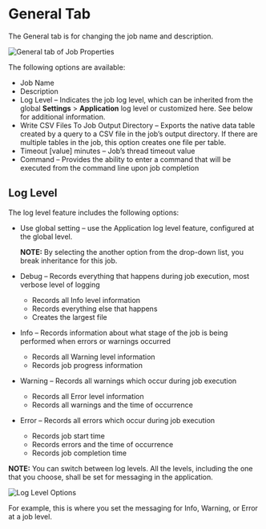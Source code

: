 # General Tab

The General tab is for changing the job name and description.

![General tab of Job Properties](/img/versioned_docs/activitymonitor_7.1/activitymonitor/admin/search/query/general.webp)

The following options are available:

- Job Name
- Description
- Log Level – Indicates the job log level, which can be inherited from the global **Settings** >
  **Application** log level or customized here. See below for additional information.
- Write CSV Files To Job Output Directory – Exports the native data table created by a query to a
  CSV file in the job’s output directory. If there are multiple tables in the job, this option
  creates one file per table.
- Timeout [value] minutes – Job’s thread timeout value
- Command – Provides the ability to enter a command that will be executed from the command line upon
  job completion

## Log Level

The log level feature includes the following options:

- Use global setting – use the Application log level feature, configured at the global level.

    **NOTE:** By selecting the another option from the drop-down list, you break inheritance for
    this job.

- Debug – Records everything that happens during job execution, most verbose level of logging
    - Records all Info level information
    - Records everything else that happens
    - Creates the largest file
- Info – Records information about what stage of the job is being performed when errors or warnings
  occurred
    - Records all Warning level information
    - Records job progress information
- Warning – Records all warnings which occur during job execution
    - Records all Error level information
    - Records all warnings and the time of occurrence
- Error – Records all errors which occur during job execution
    - Records job start time
    - Records errors and the time of occurrence
    - Records job completion time

**NOTE:** You can switch between log levels. All the levels, including the one that you choose,
shall be set for messaging in the application.

![Log Level Options](/img/versioned_docs/accessanalyzer_11.6/accessanalyzer/admin/jobs/job/properties/generalloglevel.webp)

For example, this is where you set the messaging for Info, Warning, or Error at a job level.
